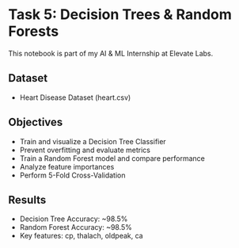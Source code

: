 # Task 5: Decision Trees & Random Forests
This notebook is part of my AI & ML Internship at Elevate Labs.

## Dataset
- Heart Disease Dataset (heart.csv)

## Objectives
- Train and visualize a Decision Tree Classifier
- Prevent overfitting and evaluate metrics
- Train a Random Forest model and compare performance
- Analyze feature importances
- Perform 5-Fold Cross-Validation

## Results
- Decision Tree Accuracy: ~98.5%
- Random Forest Accuracy: ~98.5%
- Key features: cp, thalach, oldpeak, ca
